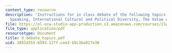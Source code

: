 ```yaml
---
content_type: resource
description: 'Instructions for in class debate of the following topics: Writing versus
  Speaking, International Cultural and Political Diversity, The Value of Technology.'
file: https://ol-ocw-studio-app-production.s3.amazonaws.com/courses/21w-747-rhetoric-spring-2005/3881d3556593127fcee3b9c3ba917e38_d_debate_topics.pdf
file_type: application/pdf
resourcetype: Document
title: d_debate_topics.pdf
uid: 3881d355-6593-127f-cee3-b9c3ba917e38
---
```

